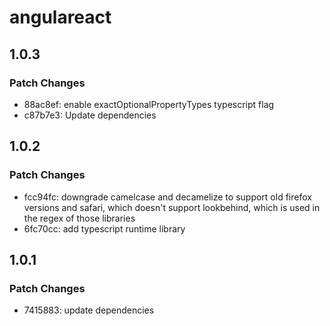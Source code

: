 # angulareact

## 1.0.3

### Patch Changes

-   88ac8ef: enable exactOptionalPropertyTypes typescript flag
-   c87b7e3: Update dependencies

## 1.0.2

### Patch Changes

-   fcc94fc: downgrade camelcase and decamelize to support old firefox versions and safari, which doesn't support lookbehind, which is used in the regex of those libraries
-   6fc70cc: add typescript runtime library

## 1.0.1

### Patch Changes

-   7415883: update dependencies
